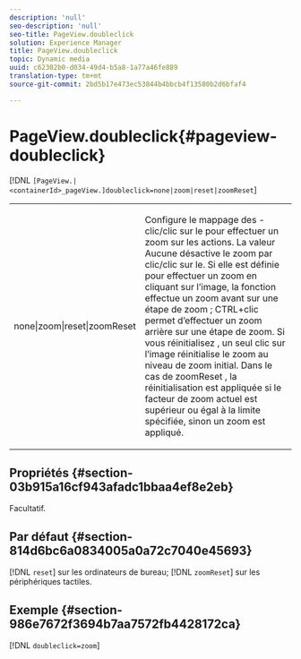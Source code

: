 ```yaml
---
description: 'null'
seo-description: 'null'
seo-title: PageView.doubleclick
solution: Experience Manager
title: PageView.doubleclick
topic: Dynamic media
uuid: c62302b0-d034-49d4-b5a8-1a77a46fe889
translation-type: tm+mt
source-git-commit: 2bd5b17e473ec53844b4bbcb4f13580b2d6bfaf4

---
```



# PageView.doubleclick{#pageview-doubleclick}

[!DNL `[PageView.|<containerId>_pageView.]doubleclick=none|zoom|reset|zoomReset`]

<table id="table_942C8BDBDE1B441596987E9E971202E7"> 
 <tbody> 
  <tr> 
   <td colname="col1"> <p> <span class="codeph"> none|zoom|reset|zoomReset </span> </p> </td> 
   <td colname="col2"> <p> Configure le mappage des -clic/clic sur le pour effectuer un zoom sur les actions. La valeur <span class="codeph"> Aucune </span> désactive le zoom par clic/clic sur le. Si elle est définie pour <span class="codeph"> effectuer un zoom </span> en cliquant sur l’image, la fonction effectue un zoom avant sur une étape de zoom ; CTRL+clic permet d’effectuer un zoom arrière sur une étape de zoom. Si vous <span class="codeph"> réinitialisez </span> , un seul clic sur l’image réinitialise le zoom au niveau de zoom initial. Dans le cas de <span class="codeph"> zoomReset </span>, la réinitialisation est appliquée si le facteur de zoom actuel est supérieur ou égal à la limite spécifiée, sinon un zoom est appliqué. </p> </td> 
  </tr> 
 </tbody> 
</table>

## Propriétés {#section-03b915a16cf943afadc1bbaa4ef8e2eb}

Facultatif.

## Par défaut {#section-814d6bc6a0834005a0a72c7040e45693}

[!DNL `reset`] sur les ordinateurs de bureau; [!DNL `zoomReset`] sur les périphériques tactiles.

## Exemple {#section-986e7672f3694b7aa7572fb4428172ca}

[!DNL `doubleclick=zoom`]
